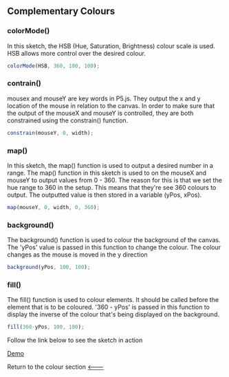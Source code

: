 ## Complementary Colours

### colorMode()
In this sketch, the HSB (Hue, Saturation, Brightness) colour scale is used. HSB allows more control over the desired colour. 

```javascript
colorMode(HSB, 360, 100, 100);
```

### contrain()
mousex and mouseY are key words in P5.js. They output the x and y location of the mouse in relation to the canvas. 
In order to make sure that the output of the mouseX and mouseY is controlled, they are both constrained using the constrain() function.

```javascript
constrain(mouseY, 0, width);
```

### map()
In this sketch, the map() function is used to output a desired number in a range. The map() function in this sketch is used to on the mouseX and mouseY to output values from 0 - 360. The reason for this is that we set the hue range to 360 in the setup. This means that they're see 360 colours to output. The outputted value is then stored in a variable (yPos, xPos).

```javascript
map(mouseY, 0, width, 0, 360);
```

### background()
The background() function is used to colour the background of the canvas. The 'yPos' value is passed in this function to change the colour. The colour changes as the mouse is moved in the y direction

```javascript
background(yPos, 100, 100);
```

### fill()
The fill() function is used to colour elements. It should be called before the element that is to be coloured. '360 - yPos' is passed in this function to display the inverse of the colour that's being displayed on the background.

```javascript
fill(360-yPos, 100, 100);
```
Follow the link below to see the sketch in action

[Demo](https://cilliantighe.github.io/Creative_Coding_GD/01_colour/01_complementary_colours/)

Return to the colour section 
[&lt;---](https://github.com/cilliantighe/Creative_Coding_GD/tree/master/01_colour)
